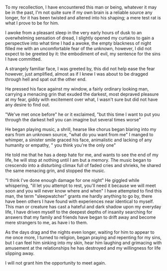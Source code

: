 

To my recollection, I have encountered this man or being, whatever it may be in the past, I'm not quite sure if my own brain is a reliable source any longer, for it has been twisted and altered into his shaping; a mere test rat is what I prove to be for him. 

I awoke from a pleasant sleep in the very early hours of dusk to an overwhelming sensation of dread, I slightly opened my curtains to gain a perspective into what time I had a awoke, the empty blackness of night filled me with an uncomfortable fear of the unknown, however, I did not expect to be greeted by it: the embodiment of evil, my sentence for the sins I have committed.


A strangely familiar face, I was greeted by, this did not help ease the fear however, just amplified, almost as if I knew I was about to be dragged through hell and spat out the other end. 

He pressed his face against my window, a fairly ordinary looking man, carrying a menacing grin that exuded the darkest, most depraved pleasure at my fear, giddy with excitement over what, I wasn't sure but did not have any desire to find out. 

"We've met once before" he or it exclaimed, "but this time I want to put you through the darkest hell you can imagine but several times worse"




He began playing music, a shrill, hearse like chorus began blaring into my ears from an unknown source, "what do you want from me" I manged to whimper, a sinister smile graced his face, animalistic and lacking of any humanity or empathy, " you think you're the only one" 

He told me that he has a deep hate for me, and wants to see the end of my life, he will stop at nothing until I am but a memory. The music began to crescendo into a disturbing climax full of faded cries and shrieks, he shared the same menacing grin, and stopped the music. 

"I think I've done enough damage for one night" He giggled while whispering, "ill let you attempt to rest, you'll need it because we will meet soon and you will never know where and when"
I have attempted to find this man, the term "sleepwatcher" grants me hardly anything to go by, there have been others I have found with experiences near identical to myself. This man or creature has cast a hateful and dark shadow upon my everyday life, I have driven myself to the deepest depths of insanity searching for answers that my family and friends have began to drift away and become mere strangers to me, as have i to them. 

As the days drag and the nights even longer, waiting for him to appear to me once more, I turned to religion, began praying and repenting for my sins, but I can feel him sinking into my skin, hear him laughing and grimacing with amusement at the relationships he has destroyed and my willingness for life slipping away. 

I will not grant him the opportunity to meet again.